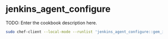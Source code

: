 # jenkins_agent_configure

TODO: Enter the cookbook description here.

```bash
sudo chef-client --local-mode --runlist 'jenkins_agent_configure::gem_install, jenkins_agent_configure::api_handle'
```